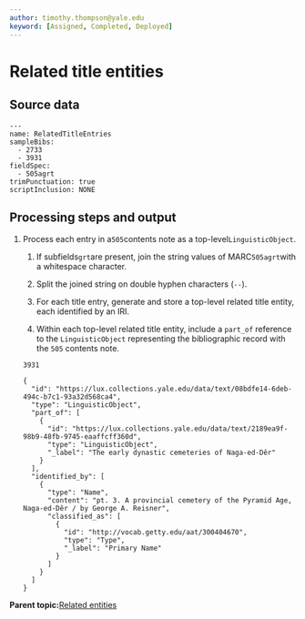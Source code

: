 ```yaml
---
author: timothy.thompson@yale.edu
keyword: [Assigned, Completed, Deployed]
---
```


# Related title entities

## Source data

```
---
name: RelatedTitleEntries
sampleBibs:
  - 2733
  - 3931
fieldSpec:
  - 505agrt
trimPunctuation: true
scriptInclusion: NONE
```

## Processing steps and output

1.  Process each entry in a`505`contents note as a top-level`LinguisticObject`.

    1.  If subfields`grt`are present, join the string values of MARC`505agrt`with a whitespace character.

    2.  Split the joined string on double hyphen characters \(`--`\).

    3.  For each title entry, generate and store a top-level related title entity, each identified by an IRI.

    4.  Within each top-level related title entity, include a `part_of` reference to the `LinguisticObject` representing the bibliographic record with the `505` contents note.

    `3931`

    ```
    {
      "id": "https://lux.collections.yale.edu/data/text/08bdfe14-6deb-494c-b7c1-93a32d568ca4",
      "type": "LinguisticObject",
      "part_of": [
        {
          "id": "https://lux.collections.yale.edu/data/text/2189ea9f-98b9-48fb-9745-eaaffcff360d",
          "type": "LinguisticObject",
          "_label": "The early dynastic cemeteries of Naga-ed-Dêr"
        }
      ],
      "identified_by": [
        {
          "type": "Name",
          "content": "pt. 3. A provincial cemetery of the Pyramid Age, Naga-ed-Dêr / by George A. Reisner",
          "classified_as": [
            {
              "id": "http://vocab.getty.edu/aat/300404670",
              "type": "Type",
              "_label": "Primary Name"
            }
          ]
        }
      ]
    }
    ```


**Parent topic:**[Related entities](../../tasks/related_entities.md)

